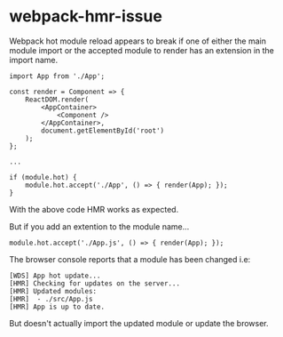 # webpack-hmr-issue

Webpack hot module reload appears to break if one of either the main module import or the accepted module to render has an extension in the import name.

```
import App from './App';

const render = Component => {
    ReactDOM.render(
        <AppContainer>
            <Component />
        </AppContainer>,
        document.getElementById('root')
    );
};

...

if (module.hot) {
    module.hot.accept('./App', () => { render(App); });
}

```
With the above code HMR works as expected.

But if you add an extention to the module name...
```
module.hot.accept('./App.js', () => { render(App); });
```
The browser console reports that a module has been changed i.e:
```
[WDS] App hot update...
[HMR] Checking for updates on the server...
[HMR] Updated modules:
[HMR]  - ./src/App.js
[HMR] App is up to date.
```
But doesn't actually import the updated module or update the browser.
